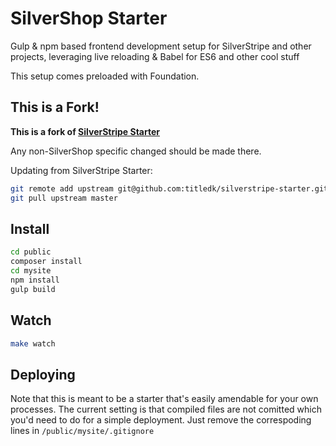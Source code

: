 # SilverShop Starter

Gulp & npm based frontend development setup for SilverStripe and other projects, leveraging live reloading 
& Babel for ES6 and other cool stuff

This setup comes preloaded with Foundation.

## This is a Fork!

**This is a fork of [SilverStripe Starter](https://github.com/titledk/silverstripe-starter)**

Any non-SilverShop specific changed should be made there.

Updating from SilverStripe Starter:

```sh
git remote add upstream git@github.com:titledk/silverstripe-starter.git
git pull upstream master
```


## Install

```sh
cd public
composer install
cd mysite
npm install
gulp build
```


## Watch

```sh
make watch
```

## Deploying

Note that this is meant to be a starter that's easily amendable for your own processes.
The current setting is that compiled files are not comitted which you'd need to do for a simple deployment. Just remove the correspoding lines in `/public/mysite/.gitignore`

